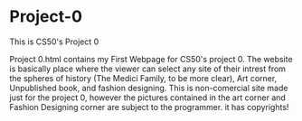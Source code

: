 # Project-0
This is CS50's Project 0

Project 0.html contains my First Webpage for CS50's project 0. The website is basically place where the viewer can select any site of their intrest from the spheres of history (The Medici Family, to be more clear), Art corner, Unpublished book, and fashion designing. This is non-comercial site made just for the project 0, however the pictures contained in the art corner and Fashion Designing corner are subject to the programmer. it has copyrights!
